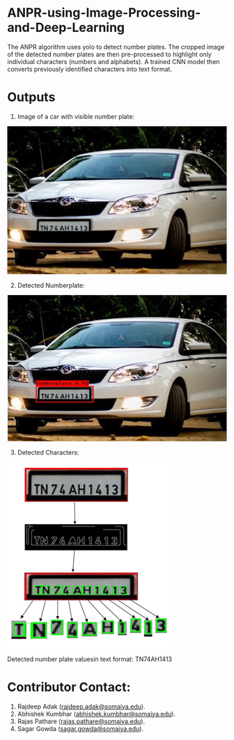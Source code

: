 # ANPR-using-Image-Processing-and-Deep-Learning
The ANPR algorithm uses yolo to detect number plates. The cropped image of the detected number plates are then pre-processed to highlight only individual characters (numbers and alphabets). A trained CNN model then converts previously identified characters into text format.

# Outputs
1. Image of a car with visible number plate:

![](Test_Image_Car.png)

2. Detected Numberplate:

![](Detected_Number_Plate.png)

3. Detected Characters:

![](Detected_Chars.png)

Detected number plate valuesin text format: TN74AH1413

# Contributor Contact:
1. Rajdeep Adak (rajdeep.adak@somaiya.edu).
2. Abhishek Kumbhar (abhishek.kumbhar@somaiya.edu).
3. Rajas Pathare (rajas.pathare@somaiya.edu).
4. Sagar Gowda (sagar.gowda@somaiya.edu).
